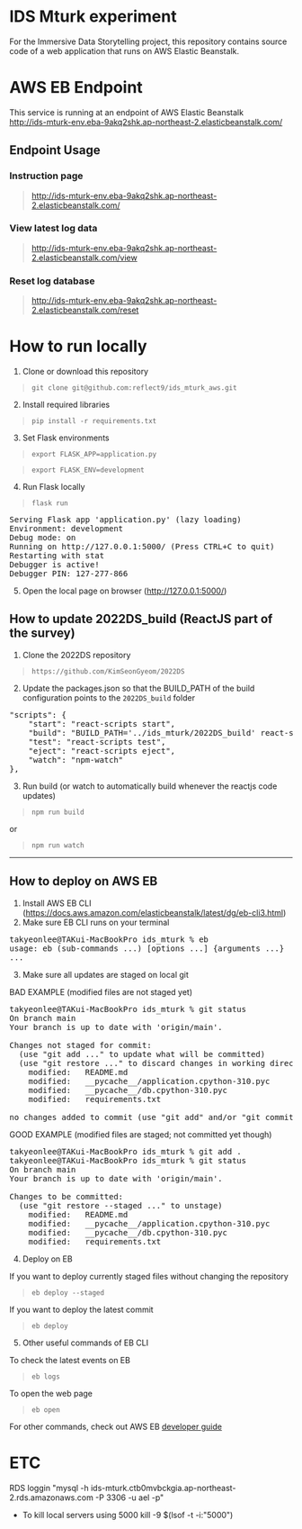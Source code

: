 # IDS Mturk experiment
For the Immersive Data Storytelling project, this repository contains source code of a web application that runs on AWS Elastic Beanstalk. 

# AWS EB Endpoint
This service is running at an endpoint of AWS Elastic Beanstalk <br/>
http://ids-mturk-env.eba-9akq2shk.ap-northeast-2.elasticbeanstalk.com/

## Endpoint Usage
### Instruction page
> http://ids-mturk-env.eba-9akq2shk.ap-northeast-2.elasticbeanstalk.com/
### View latest log data
> http://ids-mturk-env.eba-9akq2shk.ap-northeast-2.elasticbeanstalk.com/view
### Reset log database
> http://ids-mturk-env.eba-9akq2shk.ap-northeast-2.elasticbeanstalk.com/reset

# How to run locally
1. Clone or download this repository
> `git clone git@github.com:reflect9/ids_mturk_aws.git`
2. Install required libraries
> `pip install -r requirements.txt`
3. Set Flask environments
> `export FLASK_APP=application.py`

> `export FLASK_ENV=development`
4. Run Flask locally
> `flask run`
<pre>
Serving Flask app 'application.py' (lazy loading) 
Environment: development 
Debug mode: on 
Running on http://127.0.0.1:5000/ (Press CTRL+C to quit) 
Restarting with stat
Debugger is active!
Debugger PIN: 127-277-866
</pre>
5. Open the local page on browser (http://127.0.0.1:5000/)

## How to update 2022DS_build (ReactJS part of the survey)
1. Clone the 2022DS repository
> `https://github.com/KimSeonGyeom/2022DS`
2. Update the packages.json so that the BUILD_PATH of the build configuration points to the `2022DS_build` folder
<pre>
"scripts": {
    "start": "react-scripts start",
    "build": "BUILD_PATH='../ids_mturk/2022DS_build' react-scripts build",
    "test": "react-scripts test",
    "eject": "react-scripts eject",
    "watch": "npm-watch"
},
</pre>
3. Run build (or watch to automatically build whenever the reactjs code updates)   
> `npm run build`

or

> `npm run watch`

---

## How to deploy on AWS EB
1. Install AWS EB CLI (https://docs.aws.amazon.com/elasticbeanstalk/latest/dg/eb-cli3.html)
2. Make sure EB CLI runs on your terminal
<pre>
takyeonlee@TAKui-MacBookPro ids_mturk % eb
usage: eb (sub-commands ...) [options ...] {arguments ...}
...
</pre>
3. Make sure all updates are staged on local git

BAD EXAMPLE (modified files are not staged yet)
<pre>
takyeonlee@TAKui-MacBookPro ids_mturk % git status
On branch main
Your branch is up to date with 'origin/main'.

Changes not staged for commit:
  (use "git add <file>..." to update what will be committed)
  (use "git restore <file>..." to discard changes in working directory)
	modified:   README.md
	modified:   __pycache__/application.cpython-310.pyc
	modified:   __pycache__/db.cpython-310.pyc
	modified:   requirements.txt

no changes added to commit (use "git add" and/or "git commit -a")
</pre>

GOOD EXAMPLE (modified files are staged; not committed yet though)
<pre>
takyeonlee@TAKui-MacBookPro ids_mturk % git add .
takyeonlee@TAKui-MacBookPro ids_mturk % git status
On branch main
Your branch is up to date with 'origin/main'.

Changes to be committed:
  (use "git restore --staged <file>..." to unstage)
	modified:   README.md
	modified:   __pycache__/application.cpython-310.pyc
	modified:   __pycache__/db.cpython-310.pyc
	modified:   requirements.txt
</pre>

4. Deploy on EB 

If you want to deploy currently staged files without changing the repository
> `eb deploy --staged`

If you want to deploy the latest commit
> `eb deploy`

5. Other useful commands of EB CLI

To check the latest events on EB
> `eb logs`  

To open the web page
> `eb open`

For other commands, check out AWS EB [developer guide](https://docs.aws.amazon.com/elasticbeanstalk/latest/dg/eb-cli3-getting-started.html)


# ETC 

RDS loggin 
"mysql -h ids-mturk.ctb0mvbckgia.ap-northeast-2.rds.amazonaws.com -P 3306 -u ael -p"


- To kill local servers using 5000
kill -9 $(lsof -t -i:"5000")